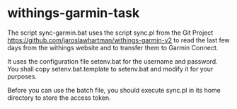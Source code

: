# withings-garmin-task
The script sync-garmin.bat uses the script sync.pl from the Git Project 
https://github.com/jaroslawhartman/withings-garmin-v2
to read the last few days from the withings website and to transfer them to Garmin Connect.

It uses the configuration file setenv.bat for the username and password.
You shall copy setenv.bat.template to setenv.bat and modify it for your purposes.

Before you can use the batch file, you should execute sync.pl in its home directory to store the access token.